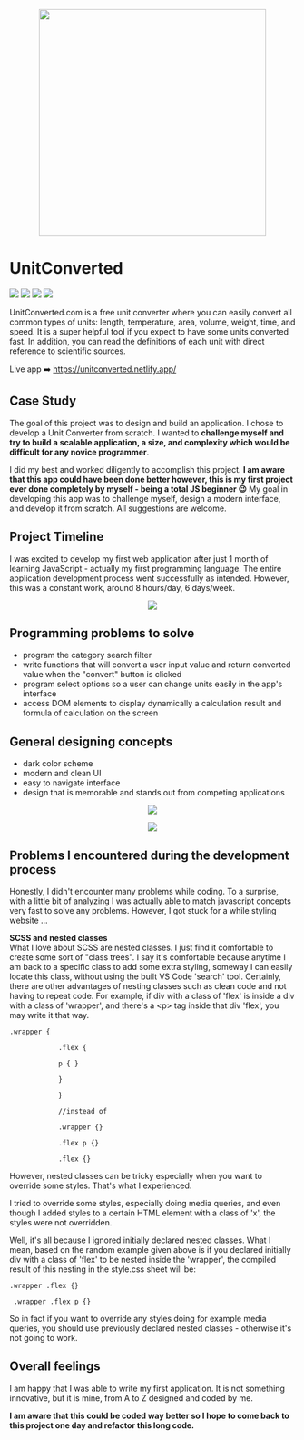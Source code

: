 <p align="center">
<img src="https://user-images.githubusercontent.com/103118542/163263986-b74ed5c3-9566-4f10-a328-2a88a1ab5b3a.svg" width="400">
</p>

# UnitConverted

<span><img src="https://img.shields.io/badge/Adobe%20XD-470137?style=for-the-badge&logo=Adobe%20XD&logoColor=#FF61F6" /> </span>
<span><img src="https://img.shields.io/badge/HTML5-E34F26?style=for-the-badge&logo=html5&logoColor=white" /> </span>
<span><img src="https://img.shields.io/badge/Sass-CC6699?style=for-the-badge&logo=sass&logoColor=white" /> </span>
<span><img src="https://img.shields.io/badge/JavaScript-323330?style=for-the-badge&logo=javascript&logoColor=F7DF1E" /> </span>

UnitConverted.com is a free unit converter where you can easily convert all common types
of units: length, temperature, area, volume, weight, time, and speed. It is a super
helpful tool if you expect to have some units converted fast. In addition, you can read
the definitions of each unit with direct reference to scientific sources.

Live app ➡️ https://unitconverted.netlify.app/

## Case Study

The goal of this project was to design and build an application. I chose to develop a Unit Converter from scratch.
I wanted to <b>challenge myself and try to build a scalable application, a size, and complexity which would be difficult for any novice programmer</b>.

I did my best and worked diligently to accomplish this project.
<b>I am aware that this app could have been done better however, this is my first project ever done completely by myself - being a total JS beginner 😉</b>
My goal in developing this app was to challenge myself, design a modern interface, and develop it from scratch. All suggestions are welcome.

## Project Timeline

I was excited to develop my first web application after just 1 month of learning JavaScript - actually my first programming language. The entire application development process went
successfully as intended. However, this was a constant work, around 8 hours/day, 6
days/week.

<p align="center">
<img src="https://user-images.githubusercontent.com/103118542/163339916-b4a0d213-9c55-4171-8347-4111712554fa.png">
</p>

## Programming problems to solve

 <ul>
            <li>program the category search filter</li>
            <li>
              write functions that will convert a user input value and return converted value when the "convert" button is clicked
            </li>
            <li>
              program select options so a user can change units easily in the app's interface
            </li>
            <li>
              access DOM elements to display dynamically a calculation result and formula of calculation on the screen
            </li>
          </ul>

## General designing concepts

- dark color scheme
- modern and clean UI
- easy to navigate interface
- design that is memorable and stands out from competing applications

<p align="center">
<img src="https://user-images.githubusercontent.com/103118542/163340737-39d7a0d8-17fe-4f9e-a51b-ff47f48d661a.jpg">
</p>
<p align="center">
<img src="https://user-images.githubusercontent.com/103118542/163340857-305d2093-8bd8-4074-8c8c-e6a5dfb6b95f.jpg">
</p>

## Problems I encountered during the development process

Honestly, I didn't encounter many problems while coding. To a surprise, with a little
bit of analyzing I was actually able to match javascript concepts very fast to solve any
problems. However, I got stuck for a while styling website ...

<b>SCSS and nested classes</b>  
What I love about SCSS are nested classes. I just find it comfortable to create some
sort of "class trees". I say it's comfortable because anytime I am back to a specific
class to add some extra styling, someway I can easily locate this class, without using
the built VS Code 'search' tool. Certainly, there are other advantages of nesting
classes such as clean code and not having to repeat code. For example, if div with a
class of 'flex' is inside a div with a class of 'wrapper', and there's a &lt;p&gt; tag
inside that div 'flex', you may write it that way.

```
.wrapper {

            .flex {

            p { }

            }

            }

            //instead of

            .wrapper {}

            .flex p {}

            .flex {}
```

However, nested classes can be tricky especially when you want to override some styles.
That's what I experienced.

I tried to override some styles, especially doing media queries, and even though I added
styles to a certain HTML element with a class of 'x', the styles were not overridden.

Well, it's all because I ignored initially declared nested classes. What I mean, based
on the random example given above is if you declared initially div with a class of
'flex' to be nested inside the 'wrapper', the compiled result of this nesting in the
style.css sheet will be:

```
.wrapper .flex {}

 .wrapper .flex p {}
```

So in fact if you want to override any styles doing for example media queries, you
should use previously declared nested classes - otherwise it's not going to work.

## Overall feelings

I am happy that I was able to write my first application. It is not something innovative, but it
is mine, from A to Z designed and coded by me.

<b>I am aware that this could be coded way better so I hope to come back to this project one day and refactor this long code.</b>
